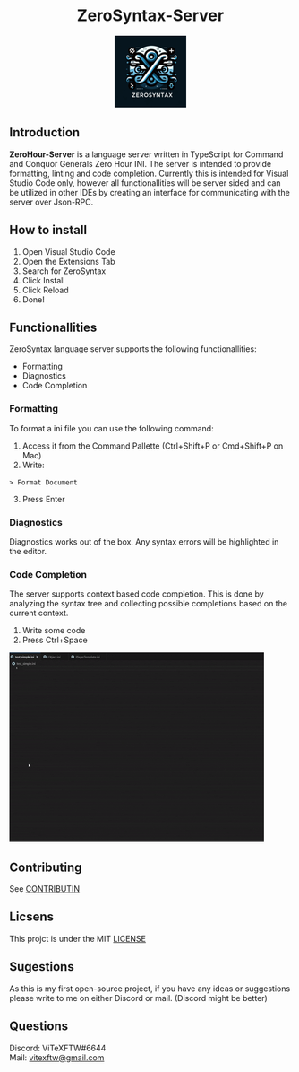 <div align="center">
    <h1>ZeroSyntax-Server</h1>
    <img src="https://github.com/ViTeXFTW/ZeroSyntax/blob/main/ZeroSyntaxLogo128.png?raw=true">
</div>

## Introduction
**ZeroHour-Server** is a language server written in TypeScript for Command and Conquor Generals Zero Hour INI. The server is intended to provide formatting, linting and code completion. Currently this is intended for Visual Studio Code only, however all functionallities will be server sided and can be utilized in other IDEs by creating an interface for communicating with the server over Json-RPC.

## How to install

1. Open Visual Studio Code
2. Open the Extensions Tab
3. Search for ZeroSyntax
4. Click Install
5. Click Reload
6. Done!

## Functionallities
ZeroSyntax language server supports the following functionallities:
- Formatting
- Diagnostics
- Code Completion

### Formatting
To format a ini file you can use the following command:

1. Access it from the Command Pallette (Ctrl+Shift+P or Cmd+Shift+P on Mac)
2. Write:
```plaintext
> Format Document
```
3. Press Enter

### Diagnostics
Diagnostics works out of the box. Any syntax errors will be highlighted in the editor.

### Code Completion
The server supports context based code completion. This is done by analyzing the syntax tree and collecting possible completions based on the current context.

1. Write some code
2. Press Ctrl+Space

![Completions](./images/gifs/ZeroSyntax-ServerCompletionGif.gif)


## Contributing
See [CONTRIBUTIN](CONTRIBUTING)

## Licsens
This projct is under the MIT [LICENSE](LICENSE)

## Sugestions
As this is my first open-source project, if you have any ideas or suggestions please write to me on either Discord or mail. (Discord might be better)

## Questions
Discord: ViTeXFTW#6644  
Mail: vitexftw@gmail.com
